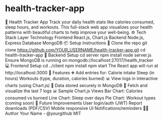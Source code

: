 # health-tracker-app
🏥 Health Tracker App
Track your daily health stats like calories consumed, sleep hours, and workouts. This full-stack web app visualizes your health patterns with beautiful charts to help improve your well-being.
⚙️ Tech Stack
Layer
Technology
Frontend
React.js, Chart.js
Backend
Node.js, Express
Database
MongoDB
📦 Setup Instructions
📁 Clone the repo
git clone https://github.com/YOUR_USERNAME/health-tracker-app.git
cd health-tracker-app
📂 Backend Setup
cd server
npm install
node server.js
Ensure MongoDB is running on mongodb://localhost:27017/health_tracker
💻 Frontend Setup
cd ../client
npm install
npm start
The React app will run at http://localhost:3000
🔑 Features
➕ Add entries for:
Calorie intake
Sleep (in hours)
Workouts (type, duration, calories burned)
📊 View logs in interactive charts (using Chart.js)
🧠 Data stored securely in MongoDB
🔁 Fetch and visualize the last 7 logs
📊 Sample Chart.js Views
Bar Chart: Calories consumed vs burned
Line Chart: Sleep over days
Pie Chart: Workout types (coming soon)
🚀 Future Improvements
User login/auth (JWT)
Report downloads (PDF/CSV)
Mobile responsive UI
Notifications/reminders
🧑‍💻 Author
Your Name - @yourgithub
MIT

